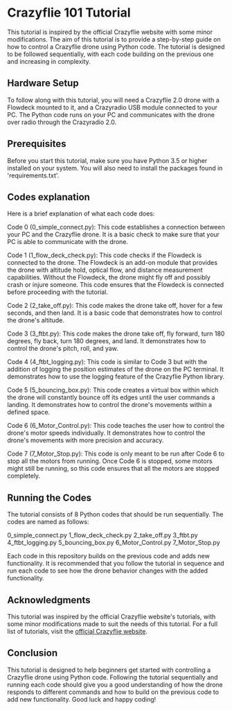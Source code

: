 # Crazyflie 101 Tutorial
This tutorial is inspired by the official Crazyflie website with some minor modifications. The aim of this tutorial is to provide a step-by-step guide on how to control a Crazyflie drone using Python code. The tutorial is designed to be followed sequentially, with each code building on the previous one and increasing in complexity.

## Hardware Setup
To follow along with this tutorial, you will need a Crazyflie 2.0 drone with a Flowdeck mounted to it, and a Crazyradio USB module connected to your PC. The Python code runs on your PC and communicates with the drone over radio through the Crazyradio 2.0.

## Prerequisites
Before you start this tutorial, make sure you have Python 3.5 or higher installed on your system. You will also need to install the packages found in 'requirements.txt'.

## Codes explanation
Here is a brief explanation of what each code does:

Code 0 (0_simple_connect.py): This code establishes a connection between your PC and the Crazyflie drone. It is a basic check to make sure that your PC is able to communicate with the drone.

Code 1 (1_flow_deck_check.py): This code checks if the Flowdeck is connected to the drone. The Flowdeck is an add-on module that provides the drone with altitude hold, optical flow, and distance measurement capabilities. Without the Flowdeck, the drone might fly off and possibly crash or injure someone. This code ensures that the Flowdeck is connected before proceeding with the tutorial.

Code 2 (2_take_off.py): This code makes the drone take off, hover for a few seconds, and then land. It is a basic code that demonstrates how to control the drone's altitude.

Code 3 (3_ftbt.py): This code makes the drone take off, fly forward, turn 180 degrees, fly back, turn 180 degrees, and land. It demonstrates how to control the drone's pitch, roll, and yaw.

Code 4 (4_ftbt_logging.py): This code is similar to Code 3 but with the addition of logging the position estimates of the drone on the PC terminal. It demonstrates how to use the logging feature of the Crazyflie Python library.

Code 5 (5_bouncing_box.py): This code creates a virtual box within which the drone will constantly bounce off its edges until the user commands a landing. It demonstrates how to control the drone's movements within a defined space.

Code 6 (6_Motor_Control.py): This code teaches the user how to control the drone's motor speeds individually. It demonstrates how to control the drone's movements with more precision and accuracy.

Code 7 (7_Motor_Stop.py): This code is only meant to be run after Code 6 to stop all the motors from running. Once Code 6 is stopped, some motors might still be running, so this code ensures that all the motors are stopped completely.

## Running the Codes
The tutorial consists of 8 Python codes that should be run sequentially. The codes are named as follows:

0_simple_connect.py
1_flow_deck_check.py
2_take_off.py
3_ftbt.py
4_ftbt_logging.py
5_bouncing_box.py
6_Motor_Control.py
7_Motor_Stop.py

Each code in this repository builds on the previous code and adds new functionality. It is recommended that you follow the tutorial in sequence and run each code to see how the drone behavior changes with the added functionality.

## Acknowledgments
This tutorial was inspired by the official Crazyflie website's tutorials, with some minor modifications made to suit the needs of this tutorial. For a full list of tutorials, visit the [official Crazyflie website](https://www.bitcraze.io/documentation/tutorials/).

## Conclusion
This tutorial is designed to help beginners get started with controlling a Crazyflie drone using Python code. Following the tutorial sequentially and running each code should give you a good understanding of how the drone responds to different commands and how to build on the previous code to add new functionality. Good luck and happy coding!
